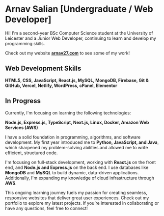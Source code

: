 # Arnav Salian [Undergraduate / Web Developer]

Hi! I'm a second-year BSc Computer Science student at the University of Leicester and a Junior Web Developer, continuing to learn and develop my programming skills.

Check out my website [**arnav27.com**](https://arnav27.com/) to see some of my work!

## Web Development Skills

**HTML5, CSS, JavaScript, React.js, MySQL, MongoDB, Firebase, Git & GitHub, Vercel, Netlify, WordPress, cPanel, Elementor**

## In Progress

Currently, I'm focusing on learning the following technologies:

**Node.js, Express.js, TypeScript, Next.js, Linux, Docker, Amazon Web Services (AWS)**

I have a solid foundation in programming, algorithms, and software development. My first year introduced me to **Python, JavaScript, and Java**, which sharpened my problem-solving abilities and allowed me to write efficient, structured code.

I'm focusing on full-stack development, working with **React.js** on the front end, and **Node.js and Express.js** on the back end. I use databases like **MongoDB** and **MySQL** to build dynamic, data-driven applications. Additionally, I'm expanding my knowledge of cloud infrastructure through **AWS**.

This ongoing learning journey fuels my passion for creating seamless, responsive websites that deliver great user experiences. Check out my portfolio to explore my latest projects. If you’re interested in collaborating or have any questions, feel free to connect!
